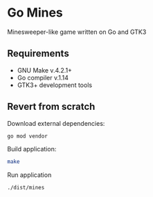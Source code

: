 # Go Mines

Minesweeper-like game written on Go and GTK3

## Requirements

* GNU Make v.4.2.1+
* Go compiler v.1.14
* GTK3+ development tools

## Revert from scratch

Download external dependencies:

```bash
go mod vendor
```

Build application:

```bash
make
```

Run application
```bash
./dist/mines
```
